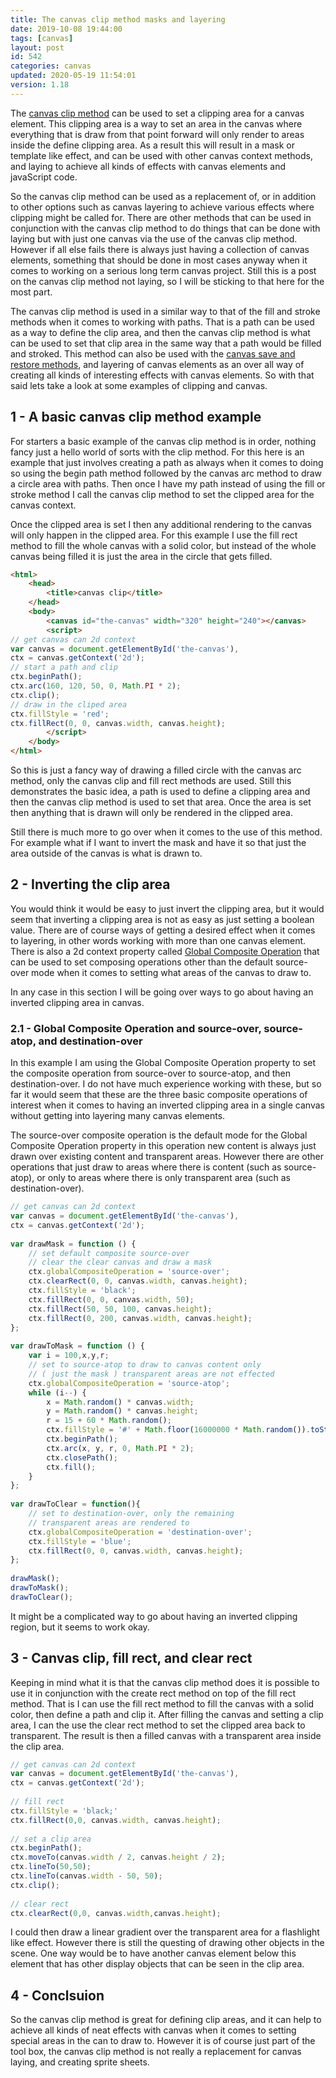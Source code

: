```yaml
---
title: The canvas clip method masks and layering
date: 2019-10-08 19:44:00
tags: [canvas]
layout: post
id: 542
categories: canvas
updated: 2020-05-19 11:54:01
version: 1.18
---
```


The [canvas clip method](https://developer.mozilla.org/en-US/docs/Web/API/CanvasRenderingContext2D/clip) can be used to set a clipping area for a canvas element. This clipping area is a way to set an area in the canvas where everything that is draw from that point forward will only render to areas inside the define clipping area. As a result this will result in a mask or template like effect, and can be used with other canvas context methods, and laying to achieve all kinds of effects with canvas elements and javaScript code.

So the canvas clip method can be used as a replacement of, or in addition to other options such as canvas layering to achieve various effects where clipping might be called for. There are other methods that can be used in conjunction with the canvas clip method to do things that can be done with laying but with just one canvas via the use of the canvas clip method. However if all else fails there is always just having a collection of canvas elements, something that should be done in most cases anyway when it comes to working on a serious long term canvas project. Still this is a post on the canvas clip method not laying, so I will be sticking to that here for the most part.

The canvas clip method is used in a similar way to that of the fill and stroke methods when it comes to working with paths. That is a path can be used as a way to define the clip area, and then the canvas clip method is what can be used to set that clip area in the same way that a path would be filled and stroked. This method can also be used with the [canvas save and restore methods](/2019/08/14/canvas-save/), and layering of canvas elements as an over all way of creating all kinds of interesting effects with canvas elements. So with that said lets take a look at some examples of clipping and canvas.

<!-- more -->

## 1 - A basic canvas clip method example

For starters a basic example of the canvas clip method is in order, nothing fancy just a hello world of sorts with the clip method. For this here is an example that just involves creating a path as always when it comes to doing so using the begin path method followed by the canvas arc method to draw a circle area with paths. Then once I have my path instead of using the fill or stroke method I call the canvas clip method to set the clipped area for the canvas context.

Once the clipped area is set I then any additional rendering to the canvas will only happen in the clipped area. For this example I use the fill rect method to fill the whole canvas with a solid color, but instead of the whole canvas being filled it is just the area in the circle that gets filled.

```html
<html>
    <head>
        <title>canvas clip</title>
    </head>
    <body>
        <canvas id="the-canvas" width="320" height="240"></canvas>
        <script>
// get canvas can 2d context
var canvas = document.getElementById('the-canvas'),
ctx = canvas.getContext('2d');
// start a path and clip
ctx.beginPath();
ctx.arc(160, 120, 50, 0, Math.PI * 2);
ctx.clip();
// draw in the cliped area
ctx.fillStyle = 'red';
ctx.fillRect(0, 0, canvas.width, canvas.height);
        </script>
    </body>
</html>
```

So this is just a fancy way of drawing a filled circle with the canvas arc method, only the canvas clip and fill rect methods are used. Still this demonstrates the basic idea, a path is used to define a clipping area and then the canvas clip method is used to set that area. Once the area is set then anything that is drawn will only be rendered in the clipped area.

Still there is much more to go over when it comes to the use of this method. For example what if I want to invert the mask and have it so that just the area outside of the canvas is what is drawn to.

## 2 - Inverting the clip area

You would think it would be easy to just invert the clipping area, but it would seem that inverting a clipping area is not as easy as just setting a boolean value. There are of course ways of getting a desired effect when it comes to layering, in other words working with more than one canvas element. There is also a 2d context property called [Global Composite Operation](https://developer.mozilla.org/en-US/docs/Web/API/CanvasRenderingContext2D/globalCompositeOperation) that can be used to set composing operations other than the default source-over mode when it comes to setting what areas of the canvas to draw to.

In any case in this section I will be going over ways to go about having an inverted clipping area in canvas.

### 2.1 - Global Composite Operation and source-over, source-atop, and destination-over

In this example I am using the Global Composite Operation property to set the composite operation from source-over to source-atop, and then destination-over. I do not have much experience working with these, but so far it would seem that these are the three basic composite operations of interest when it comes to having an inverted clipping area in a single canvas without getting into layering many canvas elements.

The source-over composite operation is the default mode for the Global Composite Operation property in this operation new content is always just drawn over existing content and transparent areas. However there are other operations that just draw to areas where there is content (such as source-atop), or only to areas where there is only transparent area (such as destination-over).

```js
// get canvas can 2d context
var canvas = document.getElementById('the-canvas'),
ctx = canvas.getContext('2d');
 
var drawMask = function () {
    // set default composite source-over 
    // clear the clear canvas and draw a mask
    ctx.globalCompositeOperation = 'source-over';
    ctx.clearRect(0, 0, canvas.width, canvas.height);
    ctx.fillStyle = 'black';
    ctx.fillRect(0, 0, canvas.width, 50);
    ctx.fillRect(50, 50, 100, canvas.height);
    ctx.fillRect(0, 200, canvas.width, canvas.height);
};
 
var drawToMask = function () {
    var i = 100,x,y,r;
    // set to source-atop to draw to canvas content only
    // ( just the mask ) transparent areas are not effected
    ctx.globalCompositeOperation = 'source-atop';
    while (i--) {
        x = Math.random() * canvas.width;
        y = Math.random() * canvas.height;
        r = 15 + 60 * Math.random();
        ctx.fillStyle = '#' + Math.floor(16000000 * Math.random()).toString(16);
        ctx.beginPath();
        ctx.arc(x, y, r, 0, Math.PI * 2);
        ctx.closePath();
        ctx.fill();
    }
};
 
var drawToClear = function(){
    // set to destination-over, only the remaining 
    // transparent areas are rendered to
    ctx.globalCompositeOperation = 'destination-over';
    ctx.fillStyle = 'blue';
    ctx.fillRect(0, 0, canvas.width, canvas.height);
};
 
drawMask();
drawToMask();
drawToClear();
```

It might be a complicated way to go about having an inverted clipping region, but it seems to work okay.

## 3 - Canvas clip, fill rect, and clear rect

Keeping in mind what it is that the canvas clip method does it is possible to use it in conjunction with the create rect method on top of the fill rect method. That is I can use the fill rect method to fill the canvas with a solid color, then define a path and clip it. After filling the canvas and setting a clip area, I can the use the clear rect method to set the clipped area back to transparent. The result is then a filled canvas with a transparent area inside the clip area.

```js
// get canvas can 2d context
var canvas = document.getElementById('the-canvas'),
ctx = canvas.getContext('2d');
 
// fill rect
ctx.fillStyle = 'black;'
ctx.fillRect(0,0, canvas.width, canvas.height);
 
// set a clip area
ctx.beginPath();
ctx.moveTo(canvas.width / 2, canvas.height / 2);
ctx.lineTo(50,50);
ctx.lineTo(canvas.width - 50, 50);
ctx.clip();
 
// clear rect
ctx.clearRect(0,0, canvas.width,canvas.height);
```

I could then draw a linear gradient over the transparent area for a flashlight like effect. However there is still the questing of drawing other objects in the scene. One way would be to have another canvas element below this element that has other display objects that can be seen in the clip area.

## 4 - Conclsuion

So the canvas clip method is great for defining clip areas, and it can help to achieve all kinds of neat effects with canvas when it comes to setting special areas in the can to draw to. However it is of course  just part of the tool box, the canvas clip method is not really a replacement for canvas laying, and creating sprite sheets.